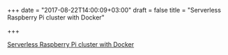 +++
date = "2017-08-22T14:00:09+03:00"
draft = false
title = "Serverless Raspberry Pi cluster with Docker"

+++

<p><a href="https://blog.alexellis.io/your-serverless-raspberry-pi-cluster/">Serverless Raspberry Pi cluster with Docker</a></p>